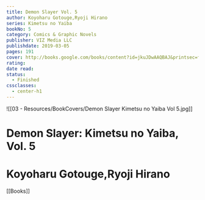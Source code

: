 ```yaml
---
title: Demon Slayer Vol. 5
author: Koyoharu Gotouge,Ryoji Hirano
series: Kimetsu no Yaiba
bookNo: 5
category: Comics & Graphic Novels
publisher: VIZ Media LLC
publishdate: 2019-03-05
pages: 191
cover: http://books.google.com/books/content?id=jkuJDwAAQBAJ&printsec=frontcover&img=1&zoom=1&source=gbs_api
rating: 
date read: 
status:
  - Finished
cssclasses:
  - center-h1
---
```

![[03 - Resources/BookCovers/Demon Slayer Kimetsu no Yaiba Vol 5.jpg]]
# Demon Slayer: Kimetsu no Yaiba, Vol. 5
# Koyoharu Gotouge,Ryoji Hirano







[[Books]]